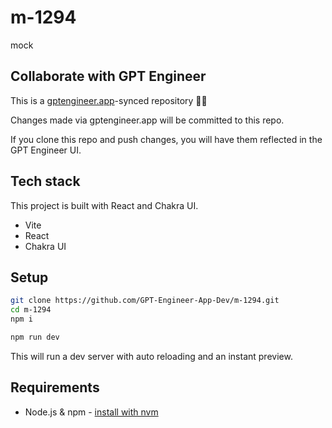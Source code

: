 # m-1294

mock

## Collaborate with GPT Engineer

This is a [gptengineer.app](https://gptengineer.app)-synced repository 🌟🤖

Changes made via gptengineer.app will be committed to this repo.

If you clone this repo and push changes, you will have them reflected in the GPT Engineer UI.

## Tech stack

This project is built with React and Chakra UI.

- Vite
- React
- Chakra UI

## Setup

```sh
git clone https://github.com/GPT-Engineer-App-Dev/m-1294.git
cd m-1294
npm i
```

```sh
npm run dev
```

This will run a dev server with auto reloading and an instant preview.

## Requirements

- Node.js & npm - [install with nvm](https://github.com/nvm-sh/nvm#installing-and-updating)
